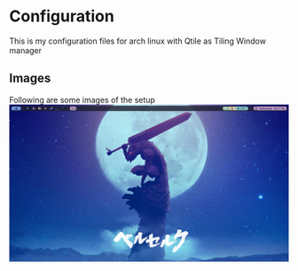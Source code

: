 # Configuration
This is my configuration files for arch linux with Qtile as Tiling Window manager

## Images

Following are some images of the setup
![Employee data](/images/normal.png?raw=true "Normal Screen")
